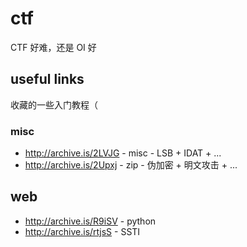 # ctf

CTF 好难，还是 OI 好



## useful links

收藏的一些入门教程（

### misc

* http://archive.is/2LVJG - misc - LSB + IDAT + ...
* http://archive.is/2Upxj - zip - 伪加密 + 明文攻击 + ...

## web

* http://archive.is/R9iSV - python
* http://archive.is/rtjsS - SSTI